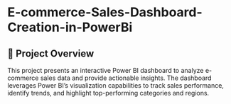 # E-commerce-Sales-Dashboard-Creation-in-PowerBi
## 📌 Project Overview
This project presents an interactive Power BI dashboard to analyze e-commerce sales data and provide actionable insights. The dashboard leverages Power BI’s visualization capabilities to track sales performance, identify trends, and highlight top-performing categories and regions.
